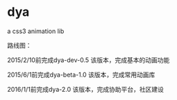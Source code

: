 dya
===

a css3 animation lib

路线图：

2015/2/10前完成dya-dev-0.5
该版本，完成基本的动画功能

2015/6/1前完成dya-beta-1.0
该版本，完成常用动画库

2016/1/1前完成dya-2.0
该版本，完成协助平台，社区建设
